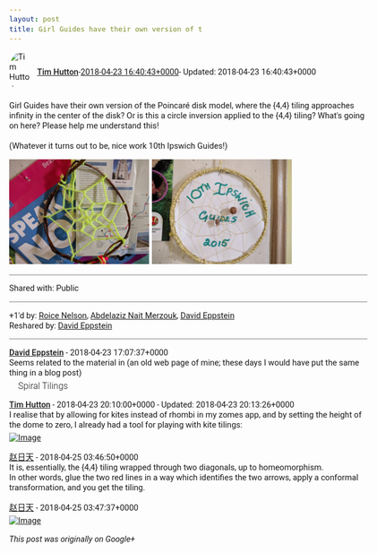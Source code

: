 ```yaml
---
layout: post
title: Girl Guides have their own version of t
---
```


<html><head><meta charset="utf-8"><title>Girl Guides have their own version of the Poincaré disk model, where the {4,4...</title><style>body {font: 11pt Roboto, Arial, sans-serif; max-width: 640px; margin: 24px;}.author-photo {border-radius: 50%; margin-right: 10px; width: 40px;}.author {font-weight: 500;}.main-content {margin: 15px 0 15px;}.post-title {font-weight: bold;}.location {display: block; margin-top: 15px;}.location img {float: left; margin-right: 5px; width: 20px;}.media-link {display: inline-block; max-width: 100%; vertical-align: top;}.media-link p {margin-top: 5px; max-height: 4em; overflow: scroll;}.media {max-height: 100vh; max-width: 100%;}.video-placeholder {background: black; display: flex; height: 300px; max-width: 100%; width: 640px;}.play-icon {border-bottom: 30px solid transparent; border-left: 50px solid white; border-top: 30px solid transparent; color: white; margin: auto;}.album {max-height: 800px; overflow: scroll; width: calc(100vw - 48px);}.album .media-link {margin-right: 5px; max-width: 250px;}.album .media {max-height: 250px;}.link-embed {border-top: 1px solid lightgrey; display: block; margin-top: 20px;}.link-embed img {max-width: 100%;}.inline-link-embed {display: block;}.inline-link-embed img {vertical-align: middle;}.link-title {display: inline-block; font-size: medium; font-weight: 300; padding-left: 1em;}.reshare-attribution {display: block; font-weight: bold; margin-bottom: 10px;}.poll-image {margin-bottom: 5px; max-height: 300px; max-width: 500px;}.poll-choice {align-items: center; display: flex; margin-bottom: 5px; max-width: 500px;}.poll-choice-percentage {background-color: lightblue; height: 100%; left: 0; position: absolute; z-index: -1;}.poll-choice-selected {margin-right: 5px;}.poll-choice-results {border: 1px solid lightgray; border-radius: 5px; display: flex; line-height: 40px; overflow: hidden; padding: 0 8px; position: relative;}.poll-choice-results, .poll-choice-description {flex-grow: 1; margin-right: 10px;}.poll-choice-image {width: 100%;}.poll-choice-image, .poll-choice-image img {max-height: 40px; max-width: 100px;}.poll-choice-votes {max-height: 100px; overflow: auto;}.plus-entity-embed {color: black; display: block; text-decoration: none;}.plus-entity-embed-cover-photo {max-height: 300px; max-width: 100%;}.plus-entity-embed-info {padding: 0 1em 1em;}.plus-entity-embed-info h2 {font-weight: 500; margin: 10px 0;}.plus-entity-embed-info p {font-size: small; margin: 0;}.collection-owner-avatar {border-radius: 50%; border: 2px solid white; height: 40px; margin-top: -22px;}.visibility {padding: 1em 0; border-top: 1px solid grey;}.post-activity {padding: 1em 0; border-top: 1px solid grey;}.comments {border-top: 1px solid gray; padding-top: 1em;}.comment + .comment {margin-top: 1em;}.comment .media-link, .comment .inline-link-embed {margin-top: 5px;}</style></head><body><div style="margin-bottom:1em;"><div style="display:flex; align-items:center"><img class="author-photo" src="https://lh4.googleusercontent.com/-epo4ZZKNqEw/AAAAAAAAAAI/AAAAAAAAVSU/qu3LpcHEnoQ/s64-c/photo.jpg" alt="Tim Hutton"><a href="https://plus.google.com/+TimHutton" target="_blank" class="author">Tim Hutton</a> - <a target="_blank" href="https://plus.google.com/+TimHutton/posts/4QWhKWtp2r6">2018-04-23 16:40:43+0000</a><span> - Updated: 2018-04-23 16:40:43+0000</span></div><div class="main-content">Girl Guides have their own version of the Poincaré disk model, where the {4,4} tiling approaches infinity in the center of the disk? Or is this a circle inversion applied to the {4,4} tiling? What&#39;s going on here? Please help me understand this!<br><br>(Whatever it turns out to be, nice work 10th Ipswich Guides!)</div><div class="album"><a href="/assets/IMG_20180421_092537.jpg" target="_blank" class="media-link"><img src="/assets/IMG_20180421_092537.jpg" alt="Image" class="media"></a><a href="/assets/IMG_20180421_092526.jpg" target="_blank" class="media-link"><img src="/assets/IMG_20180421_092526.jpg" alt="Image" class="media"></a></div></div><div class="visibility">Shared with: Public</div><div class="post-activity"><div class="plus-oners">+1'd by: <a href="https://plus.google.com/+RoiceNelson">Roice Nelson</a>, <a href="https://plus.google.com/114982179961753756261">Abdelaziz Nait Merzouk</a>, <a href="https://plus.google.com/100003628603413742554">David Eppstein</a></div><div class="resharers">Reshared by: <a href="https://plus.google.com/100003628603413742554">David Eppstein</a></div></div><div class="comments"><div class="comment"><a target="_blank" href="https://plus.google.com/100003628603413742554" class="author">David Eppstein</a><span class="time"> - 2018-04-23 17:07:37+0000</span><div class="comment-content">Seems related to the material in  (an old web page of mine; these days I would have put the same thing in a blog post)</div><a href="http://www.ics.uci.edu/~eppstein/junkyard/spiraltile/" target="_blank" class="inline-link-embed"><img src="http://www.ics.uci.edu/~eppstein/junkyard/spiraltile/hexspiral.gif" alt=""><div class="link-title">Spiral Tilings</div></a></div><div class="comment"><a target="_blank" href="https://plus.google.com/+TimHutton" class="author">Tim Hutton</a><span class="time"> - 2018-04-23 20:10:00+0000</span><span> - Updated: 2018-04-23 20:13:26+0000</span><div class="comment-content">I realise that by allowing for kites instead of rhombi in my zomes app, and by setting the height of the dome to zero, I already had a tool for playing with kite tilings:<br></div><a href="https://lh3.googleusercontent.com/8AOaSGNJBav5MjrJYPU-uE1Nsq9hZDhm8fBaGf8A69MMyG-KYqLPt0GIvI5zUbvJ9t7Ug0Gvjms" target="_blank" class="media-link"><img src="https://lh3.googleusercontent.com/8AOaSGNJBav5MjrJYPU-uE1Nsq9hZDhm8fBaGf8A69MMyG-KYqLPt0GIvI5zUbvJ9t7Ug0Gvjms" alt="Image" class="media"></a></div><div class="comment"><a target="_blank" href="https://plus.google.com/118023563900563799700" class="author">赵日天</a><span class="time"> - 2018-04-25 03:46:50+0000</span><div class="comment-content">It is, essentially, the {4,4} tiling wrapped through two diagonals, up to homeomorphism. <br>In other words, glue the two red lines in a way which identifies the two arrows, apply a conformal transformation, and you get the tiling.</div></div><div class="comment"><a target="_blank" href="https://plus.google.com/118023563900563799700" class="author">赵日天</a><span class="time"> - 2018-04-25 03:47:37+0000</span><div class="comment-content"></div><a href="https://lh3.googleusercontent.com/lJ2yfolkI6TFeOkfxKr2k1O52AwKaez-mMl8WLkQLeHNXN-8lJLVv9_tHVH_SkTqBOk8Ltzj" target="_blank" class="media-link"><img src="https://lh3.googleusercontent.com/lJ2yfolkI6TFeOkfxKr2k1O52AwKaez-mMl8WLkQLeHNXN-8lJLVv9_tHVH_SkTqBOk8Ltzj" alt="Image" class="media"></a></div></div></body></html>

<i>This post was originally on Google+</i>